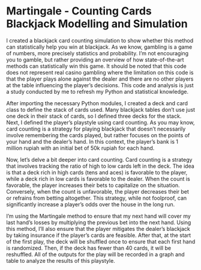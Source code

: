 # Martingale - Counting Cards Blackjack Modelling and Simulation
I created a blackjack card counting simulation to show whether this method can statistically help you win at blackjack. As we know, gambling is a game of numbers, more precisely statistics and probability. I’m not encouraging you to gamble, but rather providing an overview of how state-of-the-art methods can statistically win this game. It should be noted that this code does not represent real casino gambling where the limitation on this code is that the player plays alone against the dealer and there are no other players at the table influencing the player’s decisions. This code and analysis is just a study conducted by me to refresh my Python and statistical knowledge.

After importing the necessary Python modules, I created a deck and card class to define the stack of cards used. Many blackjack tables don’t use just one deck in their stack of cards, so I defined three decks for the stack. Next, I defined the player’s playstyle using card counting. As you may know, card counting is a strategy for playing blackjack that doesn’t necessarily involve remembering the cards played, but rather focuses on the points of your hand and the dealer’s hand. In this context, the player’s bank is 1 million rupiah with an initial bet of 50k rupiah for each hand.

Now, let’s delve a bit deeper into card counting. Card counting is a strategy that involves tracking the ratio of high to low cards left in the deck. The idea is that a deck rich in high cards (tens and aces) is favorable to the player, while a deck rich in low cards is favorable to the dealer. When the count is favorable, the player increases their bets to capitalize on the situation. Conversely, when the count is unfavorable, the player decreases their bet or refrains from betting altogether. This strategy, while not foolproof, can significantly increase a player’s odds over the house in the long run.

I’m using the Martingale method to ensure that my next hand will cover my last hand’s losses by multiplying the previous bet into the next hand. Using this method, I’ll also ensure that the player mitigates the dealer’s blackjack by taking insurance if the player’s cards are feasible. After that, at the start of the first play, the deck will be shuffled once to ensure that each first hand is randomized. Then, if the deck has fewer than 40 cards, it will be reshuffled. All of the outputs for the play will be recorded in a graph and table to analyze the results of this playstyle.
